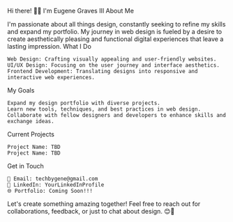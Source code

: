 Hi there! 👋🏿 I'm Eugene Graves III
About Me

I'm passionate about all things design, constantly seeking to refine my skills and expand my portfolio. My journey in web design is fueled by a desire to create aesthetically pleasing and functional digital experiences that leave a lasting impression.
What I Do

    Web Design: Crafting visually appealing and user-friendly websites.
    UI/UX Design: Focusing on the user journey and interface aesthetics.
    Frontend Development: Translating designs into responsive and interactive web experiences.

My Goals

    Expand my design portfolio with diverse projects.
    Learn new tools, techniques, and best practices in web design.
    Collaborate with fellow designers and developers to enhance skills and exchange ideas.

Current Projects

    Project Name: TBD
    Project Name: TBD

Get in Touch

    📧 Email: techbygene@gmail.com
    💼 LinkedIn: YourLinkedInProfile
    🌐 Portfolio: Coming Soon!!!

Let's create something amazing together! Feel free to reach out for collaborations, feedback, or just to chat about design. 😊🎨
